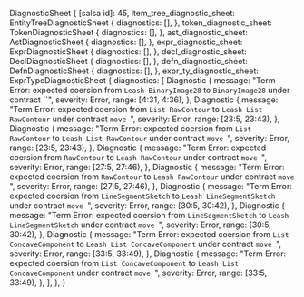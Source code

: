 DiagnosticSheet {
    [salsa id]: 45,
    item_tree_diagnostic_sheet: EntityTreeDiagnosticSheet {
        diagnostics: [],
    },
    token_diagnostic_sheet: TokenDiagnosticSheet {
        diagnostics: [],
    },
    ast_diagnostic_sheet: AstDiagnosticSheet {
        diagnostics: [],
    },
    expr_diagnostic_sheet: ExprDiagnosticSheet {
        diagnostics: [],
    },
    decl_diagnostic_sheet: DeclDiagnosticSheet {
        diagnostics: [],
    },
    defn_diagnostic_sheet: DefnDiagnosticSheet {
        diagnostics: [],
    },
    expr_ty_diagnostic_sheet: ExprTypeDiagnosticSheet {
        diagnostics: [
            Diagnostic {
                message: "Term Error: expected coersion from `Leash BinaryImage28` to `BinaryImage28` under contract ``",
                severity: Error,
                range: [4:31, 4:36),
            },
            Diagnostic {
                message: "Term Error: expected coersion from `List RawContour` to `Leash List RawContour` under contract `move `",
                severity: Error,
                range: [23:5, 23:43),
            },
            Diagnostic {
                message: "Term Error: expected coersion from `List RawContour` to `Leash List RawContour` under contract `move `",
                severity: Error,
                range: [23:5, 23:43),
            },
            Diagnostic {
                message: "Term Error: expected coersion from `RawContour` to `Leash RawContour` under contract `move `",
                severity: Error,
                range: [27:5, 27:46),
            },
            Diagnostic {
                message: "Term Error: expected coersion from `RawContour` to `Leash RawContour` under contract `move `",
                severity: Error,
                range: [27:5, 27:46),
            },
            Diagnostic {
                message: "Term Error: expected coersion from `LineSegmentSketch` to `Leash LineSegmentSketch` under contract `move `",
                severity: Error,
                range: [30:5, 30:42),
            },
            Diagnostic {
                message: "Term Error: expected coersion from `LineSegmentSketch` to `Leash LineSegmentSketch` under contract `move `",
                severity: Error,
                range: [30:5, 30:42),
            },
            Diagnostic {
                message: "Term Error: expected coersion from `List ConcaveComponent` to `Leash List ConcaveComponent` under contract `move `",
                severity: Error,
                range: [33:5, 33:49),
            },
            Diagnostic {
                message: "Term Error: expected coersion from `List ConcaveComponent` to `Leash List ConcaveComponent` under contract `move `",
                severity: Error,
                range: [33:5, 33:49),
            },
        ],
    },
}